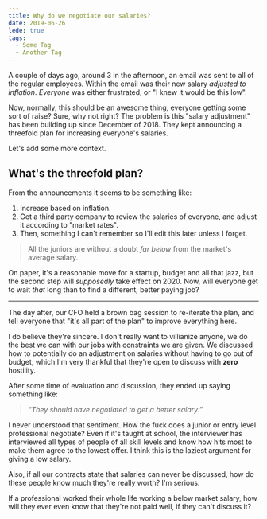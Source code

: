 ```yaml
---
title: Why do we negotiate our salaries?
date: 2019-06-26
lede: true
tags:
  - Some Tag
  - Another Tag
---
```


A couple of days ago, around 3 in the afternoon, an email was sent to all of the regular employees. Within the email was their new salary _adjusted to inflation_. _Everyone_ was either frustrated, or "I knew it would be this low".

Now, normally, this should be an awesome thing, everyone getting some sort of raise? Sure, why not right? The problem is this "salary adjustment" has been building up since December of 2018. They kept announcing a threefold plan for increasing everyone's salaries.

Let's add some more context.

<!-- more -->

## What's the threefold plan?
From the announcements it seems to be something like:
1. Increase based on inflation.
2. Get a third party company to review the salaries of everyone, and adjust it according to "market rates".
3. Then, something I can't remember so I'll edit this later unless I forget.

> All the juniors are without a doubt _far below_ from the market's average salary.

On paper, it's a reasonable move for a startup, budget and all that jazz, but the second step will _supposedly_ take effect on 2020. Now, will everyone get to wait _that_ long than to find a different, better paying job?

---

The day after, our CFO held a brown bag session to re-iterate the plan, and tell everyone that "it's all part of the plan" to improve everything here.

I do believe they're sincere. I don't really want to villianize anyone, we do the best we can with our jobs with constraints we are given. We discussed how to potentially do an adjustment on salaries without having to go out of budget, which I'm very thankful that they're open to discuss with **zero** hostility.

After some time of evaluation and discussion, they ended up saying something like:

> _“They should have negotiated to get a better salary.”_

I never understood that sentiment. How the fuck does a junior or entry level professional negotiate? Even if it's taught at school, the interviewer has interviewed all types of people of all skill levels and know how hits most to make them agree to the lowest offer. I think this is the laziest argument for giving a low salary.

Also, if all our contracts state that salaries can never be discussed, how do these people know much they're really worth? I'm serious.

If a professional worked their whole life working a below market salary, how will they ever even know that they're not paid well, if they can't discuss it?